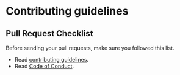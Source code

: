 # Contributing guidelines

## Pull Request Checklist
Before sending your pull requests, make sure you followed this list.

- Read [contributing guidelines](CONTRIBUTING.md).
- Read [Code of Conduct](CODE_OF_CONDUCT.md).

